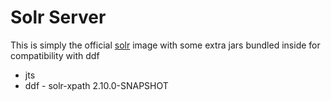 # Solr Server

This is simply the official [solr](https://hub.docker.com/_/solr/) image with some extra jars bundled inside for compatibility with ddf

* jts
* ddf - solr-xpath 2.10.0-SNAPSHOT
